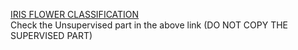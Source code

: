 [IRIS FLOWER CLASSIFICATION](https://www.analyticsvidhya.com/blog/2021/06/analyzing-decision-tree-and-k-means-clustering-using-iris-dataset/)<br> 
Check the Unsupervised part in the above link (DO NOT COPY THE SUPERVISED PART)
